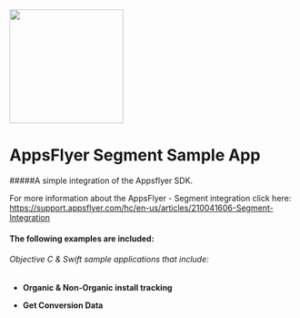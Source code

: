 
<img src="https://www.appsflyer.com/wp-content/uploads/2016/11/logo-1.svg"  width="200">

# AppsFlyer Segment Sample App
#####A simple integration of the Appsflyer SDK.

For more information about the AppsFlyer - Segment integration click here:
https://support.appsflyer.com/hc/en-us/articles/210041606-Segment-Integration

#### The following examples are included:

###### Objective C & Swift sample applications that include: 

- **Organic & Non-Organic install tracking** 

- **Get Conversion Data**

